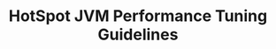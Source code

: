 ---
title: "HotSpot JVM Performance Tuning Guidelines"
link: "https://ionutbalosin.com/2020/01/hotspot-jvm-performance-tuning-guidelines/"
---